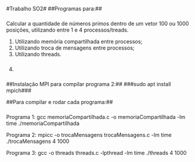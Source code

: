 #Trabalho SO2#
##Programas para:##
###
Calcular a quantidade de números primos dentro de um vetor 100 ou 1000 posições, utilizando entre 1 e 4 processos/treads.
1. Utilizando memória compartilhada entre processos; 
2. Utilizando troca de mensagens entre processos;
3. Utilizando threads.
4. ###

##Instalação MPI para compilar programa 2:##
###sudo apt install mpich###

##Para compilar e rodar cada programa:##
###
Programa 1: 
gcc memoriaCompartilhada.c -o memoriaCompartilhada -lm
time ./memoriaCompartilhada <qtd de Processos> <tamanho do vetor>

Programa 2: 
mpicc -o trocaMensagens trocaMensagens.c -lm
time ./trocaMensagens 4 1000

Programa 3: 
gcc -o threads threads.c -lpthread -lm
time ./threads 4 1000
###
